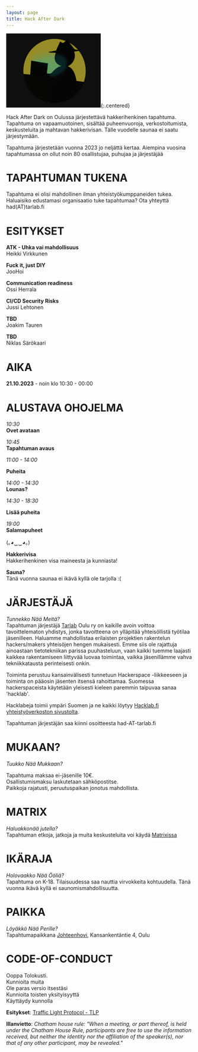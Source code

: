 ```yaml
---
layout: page
title: Hack After Dark
---
```

![Hack After Dark logo](/assets/img/HackDark.png){:.centered}

Hack After Dark on Oulussa järjestettävä hakkerihenkinen tapahtuma. Tapahtuma on vapaamuotoinen, sisältää puheenvuoroja, verkostoitumista, keskusteluita ja mahtavan hakkerivisan. Tälle vuodelle saunaa ei saatu järjestymään.

Tapahtuma järjestetään vuonna 2023 jo neljättä kertaa. Aiempina vuosina tapahtumassa on ollut noin 80 osallistujaa, puhujaa ja järjestäjää

# TAPAHTUMAN TUKENA
Tapahtuma ei olisi mahdollinen ilman yhteistyökumppaneiden tukea. Haluaisiko edustamasi organisaatio tuke tapahtumaa? Ota yhteyttä had(AT)tarlab.fi

# ESITYKSET
**ATK - Uhka vai mahdollisuus**  
Heikki Virkkunen

**Fuck it, just DIY**  
JooHoi

**Communication readiness**  
Ossi Herrala

**CI/CD Security Risks**  
Jussi Lehtonen

**TBD**  
Joakim Tauren

**TBD**  
Niklas Särökaari

# AIKA
**21.10.2023** - noin klo 10:30 - 00:00

# ALUSTAVA OHOJELMA

*10:30*  
**Ovet avataan**

*10:45*  
**Tapahtuman avaus**  

*11:00 - 14:00*  

**Puheita**  

*14:00 - 14:30*  
**Lounas?**  

*14:30 - 18:30*  

**Lisää puheita**  

*19:00*  
**Salamapuheet**

(｡◕‿‿◕｡)

**Hakkerivisa**  
Hakkerihenkinen visa maineesta ja kunniasta!

**Sauna?**  
Tänä vuonna saunaa ei ikävä kyllä ole tarjolla :(


# JÄRJESTÄJÄ
*Tunnekko Nää Meitä?*  
Tapahtuman järjestäjä [Tarlab](http://tarlab.fi/) Oulu ry on kaikille avoin voittoa tavoittelematon yhdistys, jonka tavoitteena on ylläpitää yhteisöllistä työtilaa jäsenilleen. Haluamme mahdollistaa erilaisten projektien rakentelun hackers/makers yhteisöjen hengen mukaisesti. Emme siis ole rajattuja ainoastaan tietotekniikan parissa puuhasteluun, vaan kaikki tuemme laajasti kaikkea rakentamiseen liittyvää luovaa toimintaa, vaikka jäsenillämme vahva tekniikkatausta perinteisesti onkin.
 
Toiminta perustuu kansainvälisesti tunnetuun Hackerspace -liikkeeseen ja toiminta on pääosin jäsenten itsensä rahoittamaa. Suomessa hackerspaceista käytetään yleisesti kieleen paremmin taipuvaa sanaa 'hacklab'.

Hacklabeja toimii ympäri Suomen ja ne kaikki löytyy [Hacklab.fi yhteistyöverkoston sivustolta](https://hacklab.fi/).

Tapahtuman järjestäjän saa kiinni osoitteesta had-AT-tarlab.fi

# MUKAAN?
*Tuukko Nää Mukkaan?*  

Tapahtuma maksaa ei-jäsenille 10€.  
Osallistumismaksu laskutetaan sähköpostitse.  
Paikkoja rajatusti, peruutuspaikan jonotus mahdollista.  

# MATRIX
*Haluakkonää jutella?*  
Tapahtuman etkoja, jatkoja ja muita keskusteluita voi käydä [Matrixissa](https://matrix.to/#/#had2023:hacklab.fi)

# IKÄRAJA
*Holovaakko Nää Ööliä?*  
Tapahtuma on K-18.
Tilaisuudessa saa nauttia virvokkeita kohtuudella.
Tänä vuonna ikävä kyllä ei saunomismahdollisuutta.

# PAIKKA
*Löyäkkö Nää Perille?*  
Tapahtumapaikkana [Johteenhovi](https://www.openstreetmap.org/search?query=johteenhovi%20oulu#map=19/65.01442/25.43256), Kansankentäntie 4, Oulu

# CODE-OF-CONDUCT
Ooppa Tolokusti.  
Kunnioita muita  
Ole paras versio itsestäsi  
Kunnioita toisten yksityisyyttä  
Käyttäydy kunnolla  

**Esitykset**: [Traffic Light Protocol - TLP](https://en.wikipedia.org/wiki/Traffic_Light_Protocol)

**Illanvietto**:
*Chatham house rule: "When a meeting, or part thereof, is held under the Chatham House Rule, participants are free to use the information received, but neither the identity nor the affiliation of the speaker(s), nor that of any other participant, may be revealed."*
